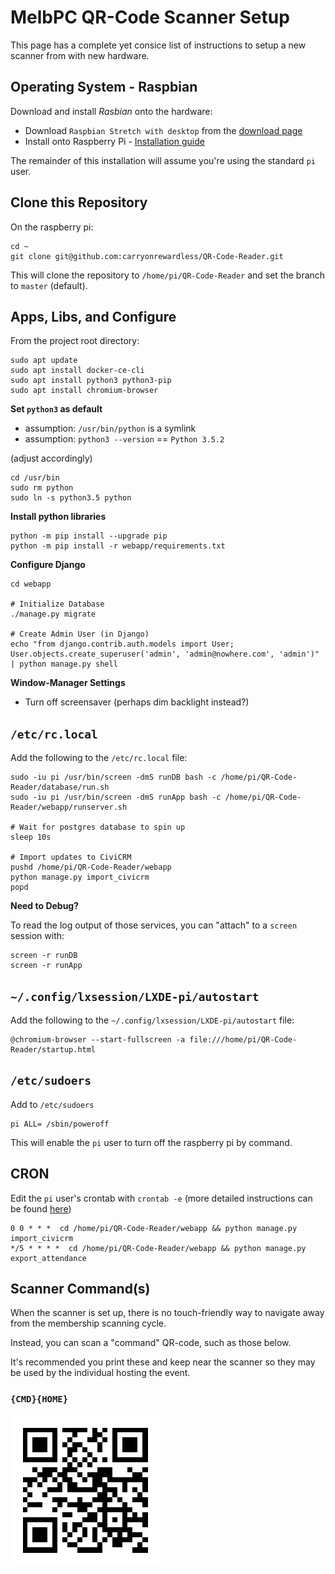 # MelbPC QR-Code Scanner Setup

This page has a complete yet consice list of instructions to setup a new
scanner from with new hardware.

## Operating System - Raspbian

Download and install _Rasbian_ onto the hardware:

* Download `Raspbian Stretch with desktop` from the [download page](https://www.raspberrypi.org/downloads/raspbian/)
* Install onto Raspberry Pi - [Installation guide](https://www.raspberrypi.org/documentation/installation/installing-images/README.md)

The remainder of this installation will assume you're using the standard
`pi` user.


## Clone this Repository

On the raspberry pi:

```
cd ~
git clone git@github.com:carryonrewardless/QR-Code-Reader.git
```

This will clone the repository to `/home/pi/QR-Code-Reader` and set
the branch to `master` (default).

## Apps, Libs, and Configure

From the project root directory:

```
sudo apt update
sudo apt install docker-ce-cli
sudo apt install python3 python3-pip
sudo apt install chromium-browser
```

**Set `python3` as default**

* assumption: `/usr/bin/python` is a symlink
* assumption: `python3 --version` == `Python 3.5.2`

(adjust accordingly)

```
cd /usr/bin
sudo rm python
sudo ln -s python3.5 python
```

**Install python libraries**

```
python -m pip install --upgrade pip
python -m pip install -r webapp/requirements.txt
```

**Configure Django**

```
cd webapp

# Initialize Database
./manage.py migrate

# Create Admin User (in Django)
echo "from django.contrib.auth.models import User; User.objects.create_superuser('admin', 'admin@nowhere.com', 'admin')" | python manage.py shell
```

**Window-Manager Settings**

* Turn off screensaver (perhaps dim backlight instead?)

## `/etc/rc.local`

Add the following to the `/etc/rc.local` file:

```
sudo -iu pi /usr/bin/screen -dmS runDB bash -c /home/pi/QR-Code-Reader/database/run.sh
sudo -iu pi /usr/bin/screen -dmS runApp bash -c /home/pi/QR-Code-Reader/webapp/runserver.sh

# Wait for postgres database to spin up
sleep 10s

# Import updates to CiviCRM
pushd /home/pi/QR-Code-Reader/webapp
python manage.py import_civicrm
popd
```

**Need to Debug?**

To read the log output of those services, you can "attach" to a `screen`
session with:

```
screen -r runDB
screen -r runApp
```

## `~/.config/lxsession/LXDE-pi/autostart`

Add the following to the `~/.config/lxsession/LXDE-pi/autostart` file:

```
@chromium-browser --start-fullscreen -a file:///home/pi/QR-Code-Reader/startup.html
```

## `/etc/sudoers`

Add to `/etc/sudoers`

```
pi ALL= /sbin/poweroff
```

This will enable the `pi` user to turn off the raspberry pi by command.

## CRON

Edit the `pi` user's crontab with `crontab -e` (more detailed instructions
can be found [here](https://www.raspberrypi.org/documentation/linux/usage/cron.md))

```
0 0 * * *  cd /home/pi/QR-Code-Reader/webapp && python manage.py import_civicrm
*/5 * * * *  cd /home/pi/QR-Code-Reader/webapp && python manage.py export_attendance
```

## Scanner Command(s)

When the scanner is set up, there is no touch-friendly way to navigate
away from the membership scanning cycle.

Instead, you can scan a "command" QR-code, such as those below.

It's recommended you print these and keep near the scanner so they may
be used by the individual hosting the event.

### `{CMD}{HOME}`

![CMD HOME](HOME.png)

